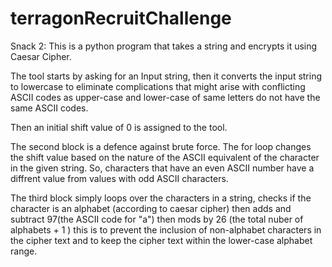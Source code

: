 # terragonRecruitChallenge

Snack 2:
This is a python program that takes a string and encrypts it using Caesar Cipher.

The tool starts by asking for an Input string, then it converts the input string to lowercase to eliminate complications that might arise with conflicting ASCII codes as upper-case and lower-case of same letters do not have the same ASCII codes.

Then an initial shift value of 0 is assigned to the tool.

The second block is a defence against brute force. The for loop changes the shift value based on the nature of the ASCII equivalent of the character in the given string. So, characters that have an even ASCII number have a diffrent value from values with odd ASCII characters.

The third block simply loops over the characters in a string, checks if the character is an alphabet (according to caesar cipher) then adds and subtract 97(the ASCII code for "a") then mods by 26 (the total nuber of alphabets + 1 ) this is to prevent the inclusion of non-alphabet characters in the cipher text and to keep the cipher text within the lower-case alphabet range.

